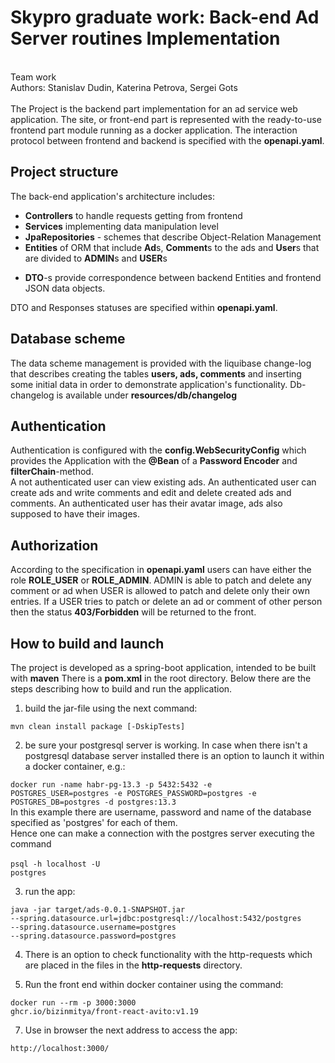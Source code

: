 # Skypro graduate work: Back-end Ad Server routines Implementation
<br>
Team work
<br>Authors: Stanislav Dudin, Katerina Petrova, Sergei Gots
<br><br>
The Project is the backend part implementation for an ad service web application.
The site, or front-end part is represented with the ready-to-use frontend part module running as a docker application.
The interaction protocol between frontend and backend is specified with the <b>openapi.yaml</b>.  

## Project structure

The back-end application's architecture includes:
<ul>
  <li><b>Controllers</b> to handle requests getting from frontend</li>
  <li><b>Services</b> implementing data manipulation level</li>
  <li><b>JpaRepositories</b> - schemes that describe Object-Relation Management</li>
  <li><b>Entities</B> of ORM that include <b>Ad</b>s, <b>Comment</b>s to the ads and <b>User</b>s that
  are divided to <b>ADMIN</b>s and <b>USER</b>s</li>
    <ul></ul>
  <li><b>DTO</b>-s provide correspondence between backend Entities and frontend JSON data objects. </li>
</ul>

DTO and Responses statuses are specified within <b>openapi.yaml</b>.

## Database scheme

The data scheme management is provided with the liquibase change-log that describes creating the tables <b>users, ads, comments</b>
and inserting some initial data in order to demonstrate application's functionality.
Db-changelog is available under <b>resources/db/changelog</b> 

## Authentication

Authentication is configured with the <b>config.WebSecurityConfig</b> which provides the Application with
the <b>@Bean</b> of a <b>Password Encoder</b> and <b>filterChain</b>-method.<br>
A not authenticated user can view existing ads.
An authenticated user can create ads and write comments and edit and delete created ads and comments.
An authenticated user has their avatar image, ads also supposed to have their images.


## Authorization

According to the specification in <b>openapi.yaml</b> users can have either the role <b>ROLE_USER</b> or <b>ROLE_ADMIN</b>.
ADMIN is able to patch and delete any comment or ad when USER is allowed to patch and delete only their own entries.
If a USER tries to patch or delete an ad or comment of other person then the status <b>403/Forbidden</b> will be returned to the front.

## How to build and launch

The project is developed as a spring-boot application, intended to be built with <b>maven</b>
There is a <b>pom.xml</b> in the root directory. Below there are the steps describing how to build and run the application.

1) build the jar-file using the next command:

<code>mvn clean install package [-DskipTests]</code>

2) be sure your postgresql server is working. In case when there isn't a postgresql database server installed there is an option to launch it within a docker container, e.g.:

<code>docker run -name habr-pg-13.3 -p 5432:5432 -e POSTGRES_USER=postgres -e POSTGRES_PASSWORD=postgres -e POSTGRES_DB=postgres -d postgres:13.3</code>
<br>In this example there are username, password and name of the database specified as 'postgres' for each of them.
<br>Hence one can make a connection with the postgres server executing the command
<br><br>
<code>psql -h localhost -U postgres</code>
<br>

3) run the app:
    
<code>java -jar target/ads-0.0.1-SNAPSHOT.jar --spring.datasource.url=jdbc:postgresql://localhost:5432/postgres --spring.datasource.username=postgres  --spring.datasource.password=postgres</code> 
    
4) There is an option to check functionality with the http-requests which are placed in the files in the <b>http-requests</b> directory.
   
5) Run the front end within docker container using the command:
   
<code>docker run --rm -p 3000:3000 ghcr.io/bizinmitya/front-react-avito:v1.19</code>

7) Use in browser the next address to access the app:

<code>http://localhost:3000/</code>
   

